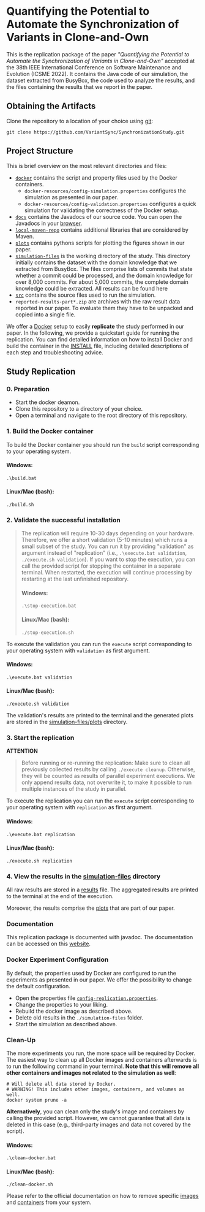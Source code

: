 # Quantifying the Potential to Automate the Synchronization of Variants in Clone-and-Own
This is the replication package of the paper _"Quantifying the Potential to Automate the Synchronization of Variants in Clone-and-Own"_ accepted at
the 38th IEEE International Conference on Software Maintenance and Evolution (ICSME 2022).
It contains the Java code of our simulation, the dataset extracted from BusyBox, the code used to analyze the results, and the files containing
the results that we report in the paper.


## Obtaining the Artifacts
Clone the repository to a location of your choice using [git](https://git-scm.com/):
  ```
  git clone https://github.com/VariantSync/SynchronizationStudy.git
  ```

## Project Structure
This is brief overview on the most relevant directories and files:
* [`docker`](docker) contains the script and property files used by the Docker containers.
    * `docker-resources/config-simulation.properties` configures the simulation as presented in our paper.
    * `docker-resources/config-validation.properties` configures a quick simulation for validating the correctness of the Docker setup.
* [`docs`](docs) contains the Javadocs of our source code. You can open the Javadocs in your [browser][documentation].
* [`local-maven-repo`](local-maven-repo) contains additional libraries that are considered by Maven.
* [`plots`](plots) contains pythons scripts for plotting the figures shown in our paper. 
* [`simulation-files`](simulation-files) is the working directory of the study. This directory initially contains the dataset with the domain knowledge that we extracted from BusyBox. The files comprise lists
  of commits that state whether a commit could be processed, and the domain knowledge for over 8,000 commits. For about 5,000 commits, the complete domain knowledge could be extracted. All results can be found here
* [`src`](src/main/java/org/variantsync/studies/evolution/simulation) contains the source files used to run the simulation.
* `reported-results-part*.zip` are archives with the raw result data reported in our paper. To evaluate them they have to be
  unpacked and copied into a single file.

We offer a [Docker](https://www.docker.com/) setup to easily __replicate__ the study performed in our paper.
In the following, we provide a quickstart guide for running the replication.
You can find detailed information on how to install Docker and build the container in the [INSTALL](INSTALL.md) file, including detailed descriptions of each step and troubleshooting advice.

## Study Replication
### 0. Preparation
- Start the docker deamon.
- Clone this repository to a directory of your choice.
- Open a terminal and navigate to the root directory of this repository.

### 1. Build the Docker container
To build the Docker container you should run the `build` script corresponding to your operating system.
#### Windows:
`.\build.bat`
#### Linux/Mac (bash):
`./build.sh`

### 2. Validate the successful installation
> The replication will require 10-30 days depending on your hardware.
> Therefore, we offer a short validation (5-10 minutes) which runs a small subset of the study.
> You can run it by providing "validation" as argument instead of "replication" (i.e., `.\execute.bat validation`,  `./execute.sh validation`).
> If you want to stop the execution, you can call the provided script for stopping the container in a separate terminal.
> When restarted, the execution will continue processing by restarting at the last unfinished repository.
> #### Windows:
> `.\stop-execution.bat`
> #### Linux/Mac (bash):
> `./stop-execution.sh`

To execute the validation you can run the `execute` script corresponding to your operating system with `validation` as first argument.

#### Windows:
`.\execute.bat validation`
#### Linux/Mac (bash):
`./execute.sh validation`

The validation's results are printed to the terminal and the generated plots are stored in the [simulation-files/plots](simulation-files/plots) directory.

### 3. Start the replication
**ATTENTION**

> Before running or re-running the replication:
> Make sure to clean all previously collected results by calling `./execute cleanup`. Otherwise, they will be 
> counted as results of parallel experiment executions. We only append results data, not overwrite it, to make it 
> possible to run multiple instances of the study in parallel.

To execute the replication you can run the `execute` script corresponding to your operating system with `replication` as first argument.

#### Windows:
`.\execute.bat replication`
#### Linux/Mac (bash):
`./execute.sh replication`


### 4. View the results in the [simulation-files](simulation-files) directory
All raw results are stored in a [results](simulation-files/results.txt) file.
The aggregated results are printed to the terminal at the end of the execution.

Moreover, the results comprise the [plots](simulation-files/plots) that are part of our paper.

### Documentation

This replication package is documented with javadoc. The documentation can be accessed on this [website][documentation]. 

### Docker Experiment Configuration
By default, the properties used by Docker are configured to run the experiments as presented in our paper. We offer the
possibility to change the default configuration.
* Open the properties file [`config-replication.properties`](docker/config-replication.properties).
* Change the properties to your liking.
* Rebuild the docker image as described above.
* Delete old results in the `./simulation-files` folder.
* Start the simulation as described above.

### Clean-Up
The more experiments you run, the more space will be required by Docker. The easiest way to clean up all Docker images and
containers afterwards is to run the following command in your terminal. **Note that this will remove all other containers and images
not related to the simulation as well**:
```shell
# Will delete all data stored by Docker. 
# WARNING! This includes other images, containers, and volumes as well. 
docker system prune -a
```

**Alternatively**, you can clean only the study's image and containers by calling the provided script. However, we cannot guarantee that all data is deleted in this case (e.g., third-party images and data not covered by the script). 
#### Windows:
`.\clean-docker.bat`
#### Linux/Mac (bash):
`./clean-docker.sh`

Please refer to the official documentation on how to remove specific [images](https://docs.docker.com/engine/reference/commandline/image_rm/) and [containers](https://docs.docker.com/engine/reference/commandline/container_rm/) from your system.

[documentation]: https://variantsync.github.io/SynchronizationStudy/docs/
[website]: https://variantsync.github.io/SynchronizationStudy/